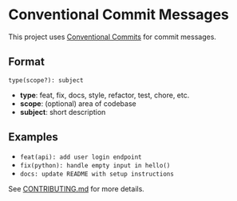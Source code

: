 # Conventional Commit Messages

This project uses [Conventional Commits](https://www.conventionalcommits.org/) for commit messages.

## Format
```
type(scope?): subject
```
- **type**: feat, fix, docs, style, refactor, test, chore, etc.
- **scope**: (optional) area of codebase
- **subject**: short description

## Examples
- `feat(api): add user login endpoint`
- `fix(python): handle empty input in hello()`
- `docs: update README with setup instructions`

See [CONTRIBUTING.md](./CONTRIBUTING.md) for more details.
